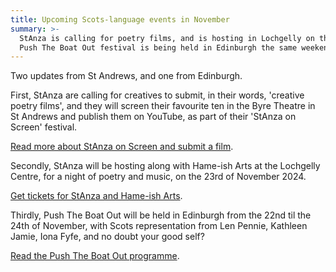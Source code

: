 ```yaml
---
title: Upcoming Scots-language events in November
summary: >-
  StAnza is calling for poetry films, and is hosting in Lochgelly on the 23rd of November, while the
  Push The Boat Out festival is being held in Edinburgh the same weekend.
---
```


Two updates from St Andrews, and one from Edinburgh.

First, StAnza are calling for creatives to submit, in their words, 'creative poetry films', and they
will screen their favourite ten in the Byre Theatre in St Andrews and publish them on YouTube, as
part of their 'StAnza on Screen' festival.

[Read more about StAnza on Screen and submit a film](https://stanzapoetry.org/take-part/poetry-films-stanza-on-screen).

Secondly, StAnza will be hosting along with Hame-ish Arts at the Lochgelly Centre, for a night of
poetry and music, on the 23rd of November 2024.

[Get tickets for StAnza and Hame-ish Arts](https://www.onfife.com/event/hame-ish-live-l825).

Thirdly, Push The Boat Out will be held in Edinburgh from the 22nd til the 24th of November, with
Scots representation from Len Pennie, Kathleen Jamie, Iona Fyfe, and no doubt your good self?

[Read the Push The Boat Out programme](https://pushtheboatout.org/programme).
